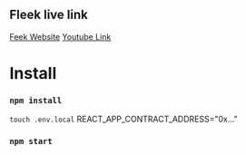 ## Fleek live link


[Feek Website](https://rapid-river-2202.on.fleek.co/)
[Youtube Link](https://youtu.be/wb85xH9eAfY)


# Install

### `npm install`

`touch .env.local`
REACT_APP_CONTRACT_ADDRESS="0x..."

### `npm start`
